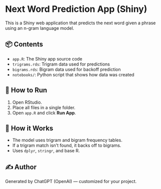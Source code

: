 # Next Word Prediction App (Shiny)

This is a Shiny web application that predicts the next word given a phrase using an n-gram language model.

## 📦 Contents

- `app.R`: The Shiny app source code
- `trigrams.rds`: Trigram data used for predictions
- `bigrams.rds`: Bigram data used for backoff prediction
- `notebooks/`: Python script that shows how data was created

## 🚀 How to Run

1. Open RStudio.
2. Place all files in a single folder.
3. Open `app.R` and click **Run App**.

## 🧠 How it Works

- The model uses trigram and bigram frequency tables.
- If a trigram match isn't found, it backs off to bigrams.
- Uses `dplyr`, `stringr`, and base R.

## ✍️ Author

Generated by ChatGPT (OpenAI) — customized for your project.
